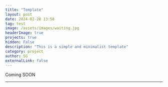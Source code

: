```yaml
---
title: "Template"
layout: post
date: 2024-02-28 13:58
tag: test
image: /assets/images/waiting.jpg
headerImage: true
projects: true
hidden: False
description: "This is a simple and minimalist template"
category: project
author: SG
externalLink: false
---
```


<!-- ![Screenshot](https://raw.githubusercontent.com/sergiokopplin/indigo/gh-pages/assets/screen-shot.png) -->

Coming SOON

---

